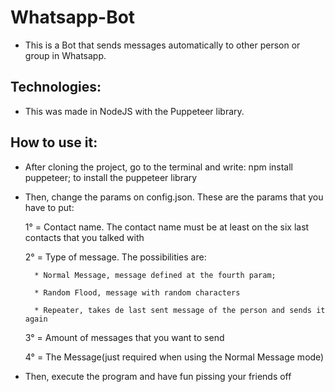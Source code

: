 # Whatsapp-Bot

- This is a Bot that sends messages automatically to other person or group in Whatsapp.

## Technologies:
- This was made in NodeJS with the Puppeteer library.

## How to use it:
- After cloning the project, go to the terminal and write: npm install puppeteer; to install the puppeteer library

- Then, change the params on config.json. These are the params that you have to put: 

    1° = Contact name. The contact name must be at least on the six last contacts that you talked with

    2° = Type of message. The possibilities are:

        * Normal Message, message defined at the fourth param;

        * Random Flood, message with random characters

        * Repeater, takes de last sent message of the person and sends it again 

    3° = Amount of messages that you want to send

    4° = The Message(just required when using the Normal Message mode)

- Then, execute the program and have fun pissing your friends off
